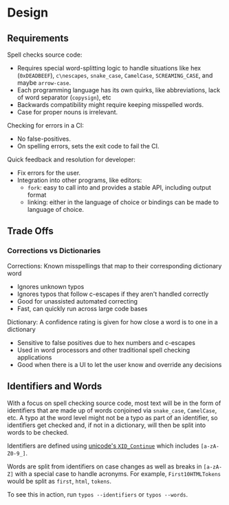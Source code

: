 # Design

## Requirements

Spell checks source code:
- Requires special word-splitting logic to handle situations like hex (`0xDEADBEEF`), `c\nescapes`, `snake_case`, `CamelCase`, `SCREAMING_CASE`, and maybe `arrow-case`.
- Each programming language has its own quirks, like abbreviations, lack of word separator (`copysign`), etc
- Backwards compatibility might require keeping misspelled words.
- Case for proper nouns is irrelevant.

Checking for errors in a CI:
- No false-positives.
- On spelling errors, sets the exit code to fail the CI.

Quick feedback and resolution for developer:
- Fix errors for the user.
- Integration into other programs, like editors:
  - `fork`: easy to call into and provides a stable API, including output format
  - linking: either in the language of choice or bindings can be made to language of choice.

## Trade Offs

### Corrections vs Dictionaries

Corrections: Known misspellings that map to their corresponding dictionary word
- Ignores unknown typos
- Ignores typos that follow c-escapes if they aren't handled correctly
- Good for unassisted automated correcting
- Fast, can quickly run across large code bases

Dictionary: A confidence rating is given for how close a word is to one in a dictionary
- Sensitive to false positives due to hex numbers and c-escapes
- Used in word processors and other traditional spell checking applications
- Good when there is a UI to let the user know and override any decisions

## Identifiers and Words

With a focus on spell checking source code, most text will be in the form of
identifiers that are made up of words conjoined via `snake_case`, `CamelCase`,
etc.  A typo at the word level might not be a typo as part of
an identifier, so identifiers get checked and, if not in a dictionary, will
then be split into words to be checked.

Identifiers are defined using
[unicode's `XID_Continue`](https://www.unicode.org/reports/tr31/#Table_Lexical_Classes_for_Identifiers)
which includes `[a-zA-Z0-9_]`.

Words are split from identifiers on case changes as well as breaks in
`[a-zA-Z]` with a special case to handle acronyms.  For example,
`First10HTMLTokens` would be split as `first`, `html`, `tokens`.

To see this in action, run `typos --identifiers` or `typos --words`.

